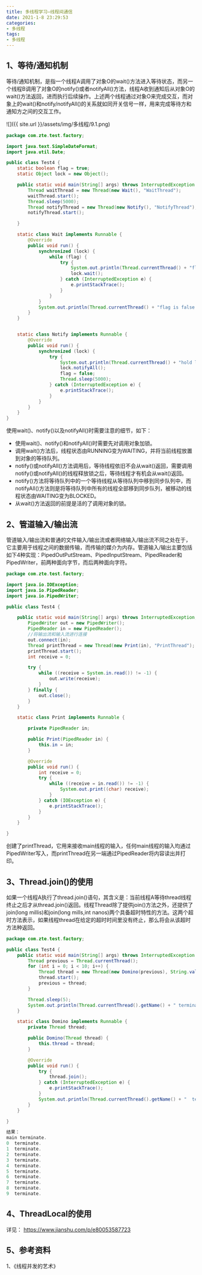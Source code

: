 ```yaml
---
title: 多线程学习—线程间通信
date: 2021-1-8 23:29:53
categories:
- 多线程
tags:
- 多线程
---
```


## 1、等待/通知机制

​    等待/通知机制，是指一个线程A调用了对象O的wait()方法进入等待状态，而另一个线程B调用了对象O的notify()或者notifyAll()方法，线程A收到通知后从对象O的wait()方法返回，进而执行后续操作。上述两个线程通过对象O来完成交互，而对象上的wait()和notify/notifyAll()的关系就如同开关信号一样，用来完成等待方和通知方之间的交互工作。

![]({{ site.url }}/assets/img/多线程/9.1.png)


```java
package com.zte.test.factory;

import java.text.SimpleDateFormat;
import java.util.Date;

public class Test4 {
    static boolean flag = true;
    static Object lock = new Object();

    public static void main(String[] args) throws InterruptedException {
        Thread waitThread = new Thread(new Wait(), "WaitThread");
        waitThread.start();
        Thread.sleep(5000);
        Thread notifyThread = new Thread(new Notify(), "NotifyThread");
        notifyThread.start();

    }

    static class Wait implements Runnable {
        @Override
        public void run() {
            synchronized (lock) {
                while (flag) {
                    try {
                        System.out.println(Thread.currentThread() + "flag is true.wait " + new SimpleDateFormat("HH:mm:ss").format(new Date()));
                        lock.wait();
                    } catch (InterruptedException e) {
                        e.printStackTrace();
                    }
                }
            }
            System.out.println(Thread.currentThread() + "flag is false.running " + new SimpleDateFormat("HH:mm:ss").format(new Date()));
        }
    }


    static class Notify implements Runnable {
        @Override
        public void run() {
            synchronized (lock) {
                try {
                    System.out.println(Thread.currentThread() + "hold lock.notify " + new SimpleDateFormat("HH:mm:ss").format(new Date()));
                    lock.notifyAll();
                    flag = false;
                    Thread.sleep(5000);
                } catch (InterruptedException e) {
                    e.printStackTrace();
                }
            }
        }
    }
}
```

使用wait()、notify()以及notifyAll()时需要注意的细节，如下：

- 使用wait()、notify()和notifyAll()时需要先对调用对象加锁。
- 调用wait()方法后，线程状态由RUNNING变为WAITING，并将当前线程放置到对象的等待队列。
- notify()或notifyAll()方法调用后，等待线程依旧不会从wait()返回，需要调用notify()或notifyAll()的线程释放锁之后，等待线程才有机会从wait()返回。
- notify()方法将等待队列中的一个等待线程从等待队列中移到同步队列中，而notifyAll()方法则是将等待队列中所有的线程全部移到同步队列，被移动的线程状态由WAITING变为BLOCKED。
- 从wait()方法返回的前提是活的了调用对象的锁。

## 2、管道输入/输出流

  管道输入/输出流和普通的文件输入/输出流或者网络输入/输出流不同之处在于，它主要用于线程之间的数据传输，而传输的媒介为内存。管道输入/输出主要包括如下4种实现：PipedOutPutStream、PipedInputStream、PipedReader和PipedWriter，前两种面向字节，而后两种面向字符。

```java
package com.zte.test.factory;

import java.io.IOException;
import java.io.PipedReader;
import java.io.PipedWriter;

public class Test4 {

    public static void main(String[] args) throws InterruptedException, IOException {
        PipedWriter out = new PipedWriter();
        PipedReader in = new PipedReader();
        //将输出流和输入流进行连接
        out.connect(in);
        Thread printThread = new Thread(new Print(in), "PrintThread");
        printThread.start();
        int receive = 0;

        try {
            while ((receive = System.in.read()) != -1) {
                out.write(receive);
            }
        } finally {
            out.close();
        }
    }

    static class Print implements Runnable {

        private PipedReader in;

        public Print(PipedReader in) {
            this.in = in;
        }

        @Override
        public void run() {
            int receive = 0;
            try {
                while ((receive = in.read()) != -1) {
                    System.out.print((char) receive);
                }
            } catch (IOException e) {
                e.printStackTrace();
            }
        }
    }

}
```

  创建了printThread，它用来接收main线程的输入，任何main线程的输入均通过PipedWriter写入，而printThread在另一端通过PipedReader将内容读出并打印。

## 3、Thread.join()的使用

如果一个线程A执行了thread.join()语句，其含义是：当前线程A等待thread线程终止之后才从thread.join()返回。线程Thread除了提供join()方法之外，还提供了join(long millis)和join(long mills,int nanos)两个具备超时特性的方法。这两个超时方法表示，如果线程thread在给定的超时时间里没有终止，那么将会从该超时方法种返回。

```java
package com.zte.test.factory;

public class Test4 {
    public static void main(String[] args) throws InterruptedException {
        Thread previous = Thread.currentThread();
        for (int i = 0; i < 10; i++) {
            Thread thread = new Thread(new Domino(previous), String.valueOf(i));
            thread.start();
            previous = thread;
        }

        Thread.sleep(5);
        System.out.println(Thread.currentThread().getName() + " terminate.");
    }

    static class Domino implements Runnable {
        private Thread thread;

        public Domino(Thread thread) {
            this.thread = thread;
        }

        @Override
        public void run() {
            try {
                thread.join();
            } catch (InterruptedException e) {
                e.printStackTrace();
            }
            System.out.println(Thread.currentThread().getName() + "  terminate.");
        }
    }

}

结果：
main terminate.
0  terminate.
1  terminate.
2  terminate.
3  terminate.
4  terminate.
5  terminate.
6  terminate.
7  terminate.
8  terminate.
9  terminate.
```

## 4、ThreadLocal的使用

详见： https://www.jianshu.com/p/e80053587723 

## 5、参考资料

1、《线程并发的艺术》
